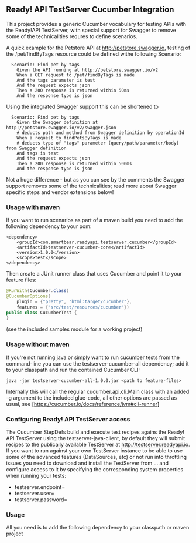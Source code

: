 ## Ready! API TestServer Cucumber Integration

This project provides a generic Cucumber vocabulary for testing APIs with the Ready!API TestServer,
with special support for Swagger to remove some of the technicalities requres to define scenarios. 

A quick example for the Petstore API at http://petstore.swagger.io, testing of the 
/pet/findByTags resource could be defined withe following Scenario:

```
  Scenario: Find pet by tags
    Given the API running at http://petstore.swagger.io/v2
    When a GET request to /pet/findByTags is made
    And the tags parameter is test
    And the request expects json
    Then a 200 response is returned within 50ms
    And the response type is json
```

Using the integrated Swagger support this can be shortened to

```
  Scenario: Find pet by tags
    Given the Swagger definition at http://petstore.swagger.io/v2/swagger.json
    # deducts path and method from Swagger definition by operationId
    When a request to findPetsByTags is made
    # deducts type of "tags" parameter (query/path/parameter/body) from Swagger definition
    And tags is test
    And the request expects json
    Then a 200 response is returned within 500ms
    And the response type is json
```

Not a huge difference - but as you can see by the comments the Swagger support removes some of the 
technicalities; read more about Swagger specific steps and vendor extensions below!

### Usage with maven

If you want to run scenarios as part of a maven build you need to add the following 
dependency to your pom:

```
<dependency>
    <groupId>com.smartbear.readyapi.testserver.cucumber</groupId>
    <artifactId>testserver-cucumber-core</artifactId>
    <version>1.0.0</version>
    <scope>test</scope>
</dependency>
```

Then create a JUnit runner class that uses Cucumber and point it to your feature files:
 
```java
@RunWith(Cucumber.class)
@CucumberOptions(
    plugin = {"pretty", "html:target/cucumber"},
    features = {"src/test/resources/cucumber"})
public class CucumberTest {
}
```

(see the included samples module for a working project)

### Usage without maven

If you're not running java or simply want to run cucumber tests from the command-line you can use the 
testserver-cucumber-all dependency; add it to your classpath and run the contained Cucumber CLI:

```
java -jar testserver-cucumber-all-1.0.0.jar <path to feature-files>
```

Internally this will call the regular cucumber.api.cli.Main class with an added -g argument to the
included glue-code, all other options are passed as usual, see [https://cucumber.io/docs/reference/jvm#cli-runner]

### Configuring Ready! API TestServer access
 
The Cucumber StepDefs build and execute test recipes agains the Ready! API TestServer using the 
testserver-java-client, by default they will submit recipes to the publically available TestServer at
http://testserver.readyapi.io. If you want to run against your own TestServer instance to be able to 
use some of the advanced features (DataSources, etc) or not run into throttling issues you need
to download and install the TestServer from ... and configure access to it by specifying the corresponding system properties when running your tests:
- testserver.endpoint=<url to your testserver installation>
- testserver.user=<the configured user to use>
- testserver.password=<the configured password for that user>










### Usage

All you need is to add the following dependency to your classpath or maven project





